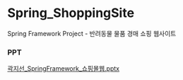 # Spring_ShoppingSite
Spring Framework Project - 반려동물 물품 경매 쇼핑 웹사이트

### PPT
[곽지선_SpringFramework_쇼핑몰웹.pptx](https://github.com/kwaktori/Android_FoodDiary/files/10089473/_SpringFramework_.pptx)
